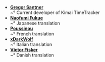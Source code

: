 <!--
This file contains references to people who contributed to the app.
If you helped by translating the app, please send a message on Crowdin.  
You can also send a mail to [gsantner AT mailbox DOT org](https://gsantner.github.io#contact) to get included.

Schema:  **[Name](Reference)**<br/>~° Text

Where:
  * Name: username, first/lastname
  * Reference: E-Mail, Webpage
  * Text: Information about / kind of contribution

  

## LIST OF CONTRIBUTORS
-->
* **[Gregor Santner](https://gsantner.github.io)**<br/>~° Current developer of Kimai TimeTracker
* **[Naofumi Fukue](https://github.com/naofum)**<br/>~° Japanese translation
* **[Poussinou](https://github.com/Poussinou)**<br/>~° French translation
* **[xDarkWolf](https://github.com/xDarkWolf)**<br/>~° Italian translation
* **[Victor Fisker](https://discord.gg/49dwg58)**<br/>~° Danish translation
